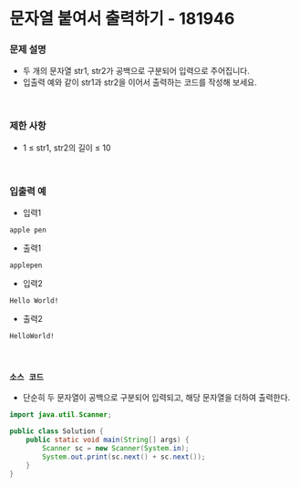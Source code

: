 # 문자열 붙여서 출력하기 - 181946

### 문제 설명

 - 두 개의 문자열 str1, str2가 공백으로 구분되어 입력으로 주어집니다.
 - 입출력 예와 같이 str1과 str2을 이어서 출력하는 코드를 작성해 보세요.

<br/>

### 제한 사항

 - 1 ≤ str1, str2의 길이 ≤ 10

<br/>

### 입출력 예

 - 입력1
```
apple pen
```
 - 출력1
```
applepen
```
 - 입력2
```
Hello World!
```
 - 출력2
```
HelloWorld!
```

<br/>

### `소스 코드`

 - 단순히 두 문자열이 공백으로 구분되어 입력되고, 해당 문자열을 더하여 출력한다.
```Java
import java.util.Scanner;

public class Solution {
    public static void main(String[] args) {
        Scanner sc = new Scanner(System.in);
        System.out.print(sc.next() + sc.next());
    }
}
```
